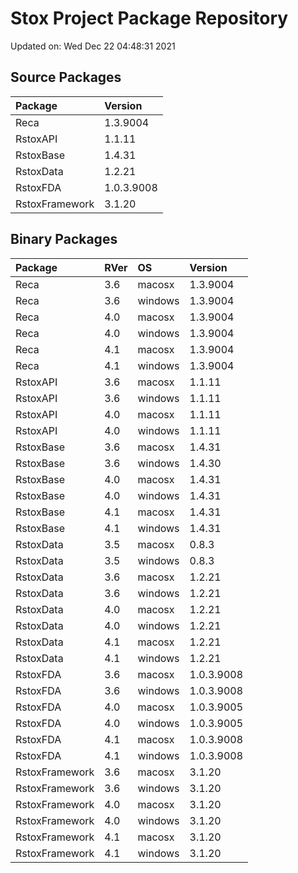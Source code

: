 # Stox Project Package Repository


Updated on: Wed Dec 22 04:48:31 2021
## Source Packages

|Package        |Version    |
|:--------------|:----------|
|Reca           |1.3.9004   |
|RstoxAPI       |1.1.11     |
|RstoxBase      |1.4.31     |
|RstoxData      |1.2.21     |
|RstoxFDA       |1.0.3.9008 |
|RstoxFramework |3.1.20     |

## Binary Packages

|Package        |RVer |OS      |Version    |
|:--------------|:----|:-------|:----------|
|Reca           |3.6  |macosx  |1.3.9004   |
|Reca           |3.6  |windows |1.3.9004   |
|Reca           |4.0  |macosx  |1.3.9004   |
|Reca           |4.0  |windows |1.3.9004   |
|Reca           |4.1  |macosx  |1.3.9004   |
|Reca           |4.1  |windows |1.3.9004   |
|RstoxAPI       |3.6  |macosx  |1.1.11     |
|RstoxAPI       |3.6  |windows |1.1.11     |
|RstoxAPI       |4.0  |macosx  |1.1.11     |
|RstoxAPI       |4.0  |windows |1.1.11     |
|RstoxBase      |3.6  |macosx  |1.4.31     |
|RstoxBase      |3.6  |windows |1.4.30     |
|RstoxBase      |4.0  |macosx  |1.4.31     |
|RstoxBase      |4.0  |windows |1.4.31     |
|RstoxBase      |4.1  |macosx  |1.4.31     |
|RstoxBase      |4.1  |windows |1.4.31     |
|RstoxData      |3.5  |macosx  |0.8.3      |
|RstoxData      |3.5  |windows |0.8.3      |
|RstoxData      |3.6  |macosx  |1.2.21     |
|RstoxData      |3.6  |windows |1.2.21     |
|RstoxData      |4.0  |macosx  |1.2.21     |
|RstoxData      |4.0  |windows |1.2.21     |
|RstoxData      |4.1  |macosx  |1.2.21     |
|RstoxData      |4.1  |windows |1.2.21     |
|RstoxFDA       |3.6  |macosx  |1.0.3.9008 |
|RstoxFDA       |3.6  |windows |1.0.3.9008 |
|RstoxFDA       |4.0  |macosx  |1.0.3.9005 |
|RstoxFDA       |4.0  |windows |1.0.3.9005 |
|RstoxFDA       |4.1  |macosx  |1.0.3.9008 |
|RstoxFDA       |4.1  |windows |1.0.3.9008 |
|RstoxFramework |3.6  |macosx  |3.1.20     |
|RstoxFramework |3.6  |windows |3.1.20     |
|RstoxFramework |4.0  |macosx  |3.1.20     |
|RstoxFramework |4.0  |windows |3.1.20     |
|RstoxFramework |4.1  |macosx  |3.1.20     |
|RstoxFramework |4.1  |windows |3.1.20     |
